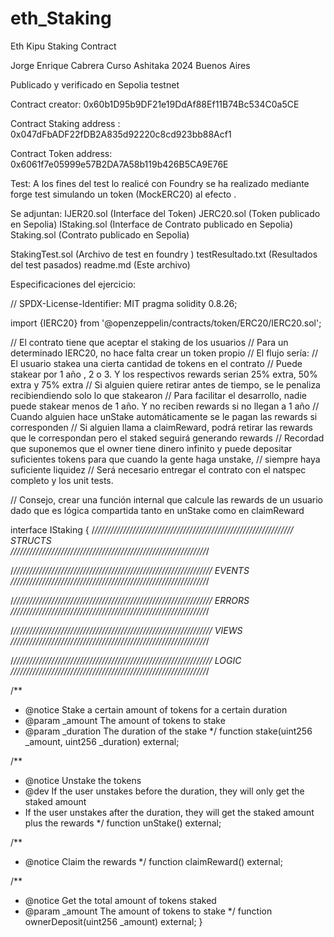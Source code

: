 # eth_Staking
Eth Kipu Staking Contract

Jorge Enrique Cabrera Curso Ashitaka 2024 Buenos Aires

Publicado y verificado en Sepolia testnet

Contract creator: 0x60b1D95b9DF21e19DdAf88Ef11B74Bc534C0a5CE

Contract Staking address : 0x047dFbADF22fDB2A835d92220c8cd923bb88Acf1

Contract Token address: 0x6061f7e05999e57B2DA7A58b119b426B5CA9E76E

Test:
A los fines del test lo realicé con Foundry se ha realizado mediante  forge test
simulando un token (MockERC20) al efecto .

Se adjuntan:
IJER20.sol (Interface del Token)
JERC20.sol (Token publicado en Sepolia)
IStaking.sol (Interface de Contrato publicado en Sepolia)
Staking.sol (Contrato publicado en Sepolia)

StakingTest.sol (Archivo de test en foundry )
testResultado.txt (Resultados del test pasados)
readme.md (Este archivo)

Especificaciones del ejercicio:

// SPDX-License-Identifier: MIT
pragma solidity 0.8.26;

import {IERC20} from '@openzeppelin/contracts/token/ERC20/IERC20.sol';

// El contrato tiene que aceptar el staking de los usuarios
// Para un determinado IERC20, no hace falta crear un token propio
// El flujo sería:
// El usuario stakea una cierta cantidad de tokens en el contrato
// Puede stakear por 1 año , 2 o 3. Y los respectivos rewards serian 25% extra, 50% extra y 75% extra
// Si alguien quiere retirar antes de tiempo, se le penaliza recibiendiendo solo lo que stakearon
// Para facilitar el desarrollo, nadie puede stakear menos de 1 año. Y no reciben rewards si no llegan a 1 año
// Cuando alguien hace unStake automáticamente se le pagan las rewards si corresponden
// Si alguien llama a claimReward, podrá retirar las rewards que le correspondan pero el staked seguirá generando rewards
// Recordad que suponemos que el owner tiene dinero infinito y puede depositar suficientes tokens para que cuando la gente haga unstake,
// siempre haya suficiente liquidez
// Será necesario entregar el contrato con el natspec completo y los unit tests.

// Consejo, crear una función internal que calcule las rewards de un usuario dado que es lógica compartida tanto en unStake como en claimReward

interface IStaking {
  /*///////////////////////////////////////////////////////////////
                              STRUCTS                            
  //////////////////////////////////////////////////////////////*/

  /*///////////////////////////////////////////////////////////////
                              EVENTS
  //////////////////////////////////////////////////////////////*/

  /*///////////////////////////////////////////////////////////////
                              ERRORS
  //////////////////////////////////////////////////////////////*/

  /*///////////////////////////////////////////////////////////////
                              VIEWS
  //////////////////////////////////////////////////////////////*/

  /*///////////////////////////////////////////////////////////////
                              LOGIC
  //////////////////////////////////////////////////////////////*/
  
/**
   * @notice Stake a certain amount of tokens for a certain duration
   * @param _amount The amount of tokens to stake
   * @param _duration The duration of the stake
   */
  function stake(uint256 _amount, uint256 _duration) external;

  /**
   * @notice Unstake the tokens
   * @dev If the user unstakes before the duration, they will only get the staked amount
   * If the user unstakes after the duration, they will get the staked amount plus the rewards
   */
  function unStake() external;

  /**
   * @notice Claim the rewards
   */
  function claimReward() external;

  /**
   * @notice Get the total amount of tokens staked
   * @param _amount The amount of tokens to stake
   */
  function ownerDeposit(uint256 _amount) external;
}
